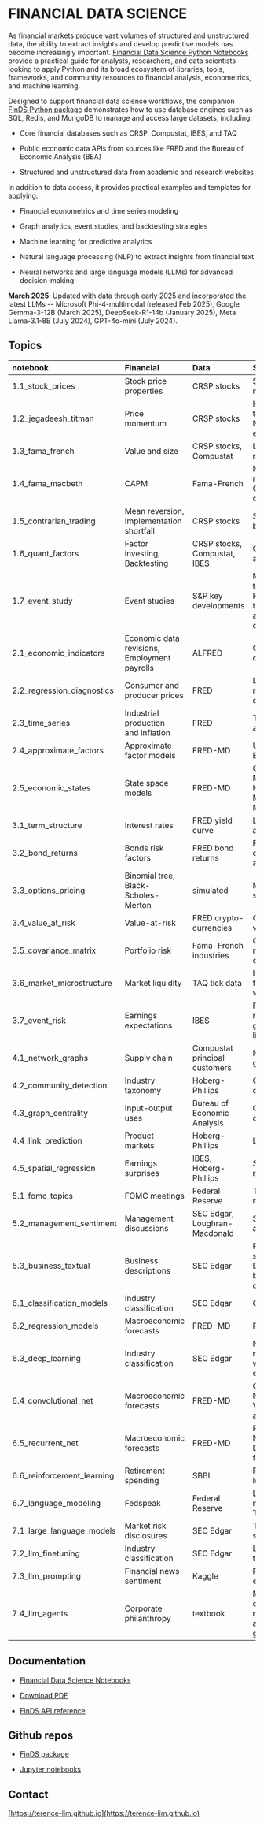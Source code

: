 # FINANCIAL DATA SCIENCE


As financial markets produce vast volumes of structured and unstructured data,
the ability to extract insights and develop predictive models has become increasingly important.
[Financial Data Science Python Notebooks](https://terence-lim.github.io/docs/financial-data-science-notebooks/)
provide a practical guide for analysts, researchers, and data scientists looking to apply Python
and its broad ecosystem of libraries, tools, frameworks, and community resources
to financial analysis, econometrics, and machine learning.

Designed to support financial data science workflows,
the companion [FinDS Python package](https://github.com/terence-lim/financial-data-science)
demonstrates how to use database engines such as SQL, Redis, and MongoDB to manage and access large datasets, including:

- Core financial databases such as CRSP, Compustat, IBES, and TAQ

- Public economic data APIs from sources like FRED and the Bureau of Economic Analysis (BEA)

- Structured and unstructured data from academic and research websites

In addition to data access, it provides practical examples and templates for applying:

- Financial econometrics and time series modeling

- Graph analytics, event studies, and backtesting strategies

- Machine learning for predictive analytics

- Natural language processing (NLP) to extract insights from financial text

- Neural networks and large language models (LLMs) for advanced decision-making


**March 2025**: Updated with data through early 2025 and incorporated the latest LLMs -- Microsoft Phi-4-multimodal (released Feb 2025), Google Gemma-3-12B (March 2025), DeepSeek-R1-14b (January 2025), Meta Llama-3.1-8B (July 2024), GPT-4o-mini (July 2024).


## Topics


| notebook | Financial | Data | Science |
|:--|:--|:--|:--|
| 1.1_stock_prices | Stock price properties | CRSP stocks | Statistical moments |
| 1.2_jegadeesh_titman | Price momentum | CRSP stocks | Hypothesis testing, <br> Newey-West estimator |
| 1.3_fama_french | Value and size | CRSP stocks, <br> Compustat |  Linear regression |
| 1.4_fama_macbeth | CAPM | Fama-French | Non-linear regression, <br> Quadratic optimization |
| 1.5_contrarian_trading | Mean reversion,<br> Implementation shortfall | CRSP stocks | Structural breaks |
| 1.6_quant_factors | Factor investing, <br> Backtesting | CRSP stocks, <br> Compustat, IBES | Cluster analysis |
| 1.7_event_study | Event studies | S&P key developments | Multiple testing, Fourier transforms and convolutions |
| 2.1_economic_indicators | Economic data revisions, <br> Employment payrolls | ALFRED | Outlier detection |
| 2.2_regression_diagnostics | Consumer and<br> producer prices | FRED | Linear regression diagnostics|
| 2.3_time_series | Industrial production<br> and inflation | FRED | Time series analysis |
| 2.4_approximate_factors | Approximate factor models | FRED-MD | Unit root test, <br>EM Algorithm |
| 2.5_economic_states | State space models | FRED-MD | Gaussian Mixtures,<br> Hidden Markov Models |
| 3.1_term_structure | Interest rates | FRED yield curve | Low rank approximation |
| 3.2_bond_returns | Bonds risk factors | FRED bond returns | Principal component analysis |
| 3.3_options_pricing | Binomial tree, <br> Black-Scholes-Merton | simulated | Monte Carlo simulations |
| 3.4_value_at_risk | Value-at-risk | FRED crypto-currencies | Conditional volatility |
| 3.5_covariance_matrix | Portfolio risk | Fama-French industries | Covariance matrix estimation |
| 3.6_market_microstructure | Market liquidity | TAQ tick data | High frequency volatility |
| 3.7_event_risk | Earnings expectations | IBES | Poisson regression, <br> generalized linear model |
| 4.1_network_graphs | Supply chain | Compustat principal customers | Network graphs |
| 4.2_community_detection | Industry taxonomy | Hoberg-Phillips | Community detection |
| 4.3_graph_centrality | Input-output uses | Bureau of Economic Analysis | Graph centrality |
| 4.4_link_prediction | Product markets |  Hoberg-Phillips | Link prediction |
| 4.5_spatial_regression | Earnings surprises | IBES, Hoberg-Phillips | Spatial regression |
| 5.1_fomc_topics | FOMC meetings | Federal Reserve | Topic modeling |
| 5.2_management_sentiment | Management discussions | SEC Edgar, <br> Loughran-Macdonald | Sentiment analysis |
| 5.3_business_textual | Business descriptions | SEC Edgar | Part-of-speech,  <br> Density-based clustering |
| 6.1_classification_models | Industry classification | SEC Edgar | Classification |
| 6.2_regression_models | Macroeconomic forecasts | FRED-MD | Regression |
| 6.3_deep_learning | Industry classification | SEC Edgar | Neural networks, <br> word embeddings |
| 6.4_convolutional_net | Macroeconomic forecasts | FRED-MD | Convolutional Neural Nets, <br> Vector autoregression |
| 6.5_recurrent_net | Macroeconomic forecasts | FRED-MD | Recurrent Neural Nets, <br> Dynamic factor models |
| 6.6_reinforcement_learning | Retirement spending | SBBI | Reinforcement learning |
| 6.7_language_modeling | Fedspeak | Federal Reserve | Language modeling, <br> Transformers |
| 7.1_large_language_models | Market risk disclosures | SEC Edgar | Text summarization |
| 7.2_llm_finetuning | Industry classification | SEC Edgar | LLM fine-tuning |
| 7.3_llm_prompting | Financial news sentiment | Kaggle | Prompt engineering |
| 7.4_llm_agents | Corporate philanthropy | textbook | Multi-agents, chatbots,<br> retrieval-augmented generation |


## Documentation

- [Financial Data Science Notebooks](https://terence-lim.github.io/docs/financial-data-science-notebooks/)

- [Download PDF](https://terence-lim.github.io/docs/financial-data-science-notebooks.pdf)

- [FinDS API reference](https://terence-lim.github.io/docs/financial-data-science/)


## Github repos

- [FinDS package](https://github.com/terence-lim/financial-data-science)

- [Jupyter notebooks](https://github.com/terence-lim/financial-data-science-notebooks)


## Contact

[https://terence-lim.github.io](https://terence-lim.github.io)
